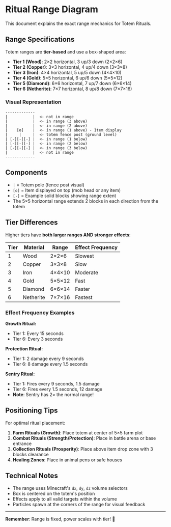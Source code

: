 # Ritual Range Diagram

This document explains the exact range mechanics for Totem Rituals.

## Range Specifications

Totem ranges are **tier-based** and use a box-shaped area:
- **Tier 1 (Wood)**: 2×2 horizontal, 3 up/3 down (2×2×6)
- **Tier 2 (Copper)**: 3×3 horizontal, 4 up/4 down (3×3×8)
- **Tier 3 (Iron)**: 4×4 horizontal, 5 up/5 down (4×4×10)
- **Tier 4 (Gold)**: 5×5 horizontal, 6 up/6 down (5×5×12)
- **Tier 5 (Diamond)**: 6×6 horizontal, 7 up/7 down (6×6×14)
- **Tier 6 (Netherite)**: 7×7 horizontal, 8 up/8 down (7×7×16)

### Visual Representation

```
-------------
|           |  <- not in range
|           |  <- in range (3 above)
|           |  <- in range (2 above)
|    [o]    |  <- in range (1 above) - Item display
|     |     |  <- totem fence post (ground level)
| [-][-][-] |  <- in range (1 below)
| [-][-][-] |  <- in range (2 below)
| [-][-][-] |  <- in range (3 below)
|           |  <- not in range
-------------
```

## Components

- `|` = Totem pole (fence post visual)
- `[o]` = Item displayed on top (mob head or any item)
- `[-]` = Example solid blocks showing range extent
- The 5×5 horizontal range extends 2 blocks in each direction from the totem

## Tier Differences

Higher tiers have **both larger ranges AND stronger effects**:

| Tier | Material | Range | Effect Frequency |
|------|----------|-------|------------------|
| 1 | Wood | 2×2×6 | Slowest |
| 2 | Copper | 3×3×8 | Slow |
| 3 | Iron | 4×4×10 | Moderate |
| 4 | Gold | 5×5×12 | Fast |
| 5 | Diamond | 6×6×14 | Faster |
| 6 | Netherite | 7×7×16 | Fastest |

### Effect Frequency Examples

**Growth Ritual:**
- Tier 1: Every 15 seconds
- Tier 6: Every 3 seconds

**Protection Ritual:**
- Tier 1: 2 damage every 9 seconds
- Tier 6: 8 damage every 1.5 seconds

**Sentry Ritual:**
- Tier 1: Fires every 9 seconds, 1.5 damage
- Tier 6: Fires every 1.5 seconds, 12 damage
- **Note**: Sentry has 2× the normal range!

## Positioning Tips

For optimal ritual placement:

1. **Farm Rituals (Growth)**: Place totem at center of 5×5 farm plot
2. **Combat Rituals (Strength/Protection)**: Place in battle arena or base entrance
3. **Collection Rituals (Prosperity)**: Place above item drop zone with 3 blocks clearance
4. **Healing Zones**: Place in animal pens or safe houses

## Technical Notes

- The range uses Minecraft's `dx`, `dy`, `dz` volume selectors
- Box is centered on the totem's position
- Effects apply to all valid targets within the volume
- Particles spawn at the corners of the range for visual feedback

---

**Remember**: Range is fixed, power scales with tier! 🔮

